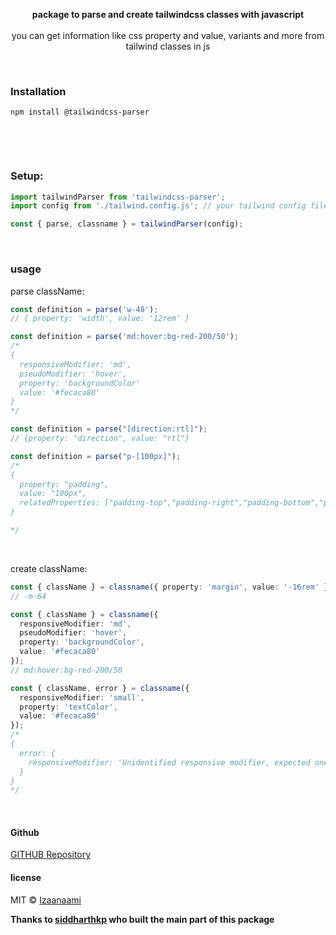 <p align="center">
  <b>package to parse and create tailwindcss classes with javascript</b>
  <br/>
  <br/>
  you can get information like css property and value, variants and more from tailwind classes in js
</p>

&nbsp;

### Installation

```
npm install @tailwindcss-parser
```

&nbsp;

<!-- ### Usage

[Open demo in codesandbox](https://codesandbox.io/s/tailwind-utils-m0lvu5?expanddevtools=1) -->

<br/>

### Setup:

```ts
import tailwindParser from 'tailwindcss-parser';
import config from './tailwind.config.js'; // your tailwind config file, optional

const { parse, classname } = tailwindParser(config);
```

<br/>

### usage
parse className:

```ts
const definition = parse('w-48');
// { property: 'width', value: '12rem' }

const definition = parse('md:hover:bg-red-200/50');
/* 
{ 
  responsiveModifier: 'md', 
  pseudoModifier: 'hover', 
  property: 'backgroundColor' 
  value: '#fecaca80'
}
*/

const definition = parse("[direction:rtl]");
// {property: "direction", value: "rtl"}

const definition = parse("p-[100px]");
/* 
{
  property: "padding", 
  value: "100px", 
  relatedProperties: ["padding-top","padding-right","padding-bottom","padding-left"]
}

*/
```

<br/>

create className:

```ts
const { className } = classname({ property: 'margin', value: '-16rem' });
// -m-64

const { className } = classname({
  responsiveModifier: 'md',
  pseudoModifier: 'hover',
  property: 'backgroundColor',
  value: '#fecaca80'
});
// md:hover:bg-red-200/50

const { className, error } = classname({
  responsiveModifier: 'small',
  property: 'textColor',
  value: '#fecaca80'
});
/*
{
  error: {
    responsiveModifier: 'Unidentified responsive modifier, expected one of [sm, md, lg, xl, 2xl], got small'
  }
}
*/
```

&nbsp;


#### Github

[GITHUB Repository](https://github.com/Izaanaami/tailwind-parser-js) 



#### license

MIT © [Izaanaami](https://github.com/Izaanaami)



**Thanks to [siddharthkp](https://github.com/siddharthkp) who built the main part of this package**
